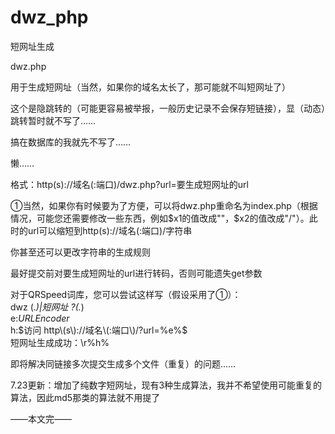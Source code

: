 # dwz_php
短网址生成

dwz.php

用于生成短网址（当然，如果你的域名太长了，那可能就不叫短网址了）

这个是隐跳转的（可能更容易被举报，一般历史记录不会保存短链接），显（动态）跳转暂时就不写了……

搞在数据库的我就先不写了……

懒……

格式：http\(s\)://域名\(:端口\)/dwz\.php\?url\=要生成短网址的url

①当然，如果你有时候要为了方便，可以将dwz.php重命名为index.php（根据情况，可能您还需要修改一些东西，例如$x1的值改成""，$x2的值改成"/"）。此时的url可以缩短到http\(s\)://域名\(:端口\)/字符串

你甚至还可以更改字符串的生成规则

最好提交前对要生成短网址的url进行转码，否则可能遗失get参数

对于QRSpeed词库，您可以尝试这样写（假设采用了①）：<br>
dwz (.*)|短网址 ?(.*)<br>
e:$URLEncoder %括号1%$<br>
h:$访问 http\(s\)://域名\(:端口\)/?url=%e%$<br>
短网址生成成功：\\r%h%

即将解决同链接多次提交生成多个文件（重复）的问题……

7.23更新：增加了纯数字短网址，现有3种生成算法，我并不希望使用可能重复的算法，因此md5那类的算法就不用提了

——本文完——
